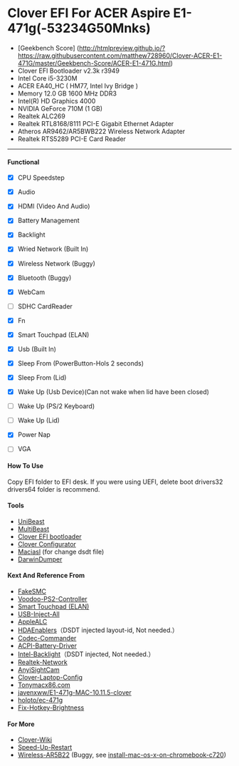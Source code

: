 # Clover EFI For ACER Aspire E1-471g(-53234G50Mnks)


 - [Geekbench Score] (http://htmlpreview.github.io/?https://raw.githubusercontent.com/matthew728960/Clover-ACER-E1-471G/master/Geekbench-Score/ACER-E1-471G.html)
 - Clover EFI Bootloader v2.3k r3949 
 - Intel Core i5-3230M 
 - ACER EA40_HC   ( HM77, Intel Ivy Bridge )
 - Memory 12.0 GB 1600 MHz DDR3
 - Intel(R) HD Graphics 4000
 - NVIDIA GeForce 710M (1 GB)
 - Realtek ALC269
 - Realtek RTL8168/8111 PCI-E Gigabit Ethernet Adapter
 - Atheros AR9462/AR5BWB222 Wireless Network Adapter
 - Realtek RTS5289 PCI-E Card Reader

---

#### Functional
- [x] CPU Speedstep
- [x] Audio
- [x] HDMI (Video And Audio)
- [x] Battery Management
- [x] Backlight
- [x] Wried Network (Built In)
- [x] Wireless Network (Buggy)
- [x] Bluetooth (Buggy)
- [x] WebCam
- [ ] SDHC CardReader
- [x] Fn
- [x] Smart Touchpad (ELAN)
- [x] Usb (Built In)
- [x] Sleep From (PowerButton-Hols 2 seconds)
- [x] Sleep From (Lid)
- [x] Wake Up (Usb Device)(Can not wake when lid have been closed)
- [ ] Wake Up (PS/2 Keyboard)
- [ ] Wake Up (Lid)
- [x] Power Nap
- [ ] VGA


#### How To Use
Copy EFI folder to EFI desk.
If you were using UEFI, delete boot drivers32 drivers64 folder is recommend. 


#### Tools
  - [UniBeast](http://www.tonymacx86.com/resources/unibeast-6-2-0.314/)
  - [MultiBeast](http://www.tonymacx86.com/resources/multibeast-el-capitan-8-2-2.318/)
  - [Clover EFI bootloader](https://sourceforge.net/projects/cloverefiboot/)
  - [Clover Configurator](http://www.tonymacx86.com/resources/clover-configurator.276/)
  - [Maciasl](https://sourceforge.net/projects/maciasl/) (for change dsdt file)
  - [DarwinDumper](https://bitbucket.org/blackosx/darwindumper)


#### Kext And Reference From
  - [FakeSMC](http://www.hwsensors.com/releases)
  - [Voodoo-PS2-Controller](https://github.com/RehabMan/OS-X-Voodoo-PS2-Controller)
  - [Smart Touchpad (ELAN)](http://forum.osxlatitude.com/index.php?/topic/1948-elan-focaltech-and-synaptics-smart-touchpad-driver-mac-os-x/)
  - [USB-Inject-All](https://github.com/RehabMan/OS-X-USB-Inject-All)
  - [AppleALC](https://github.com/vit9696/AppleALC)
  - [HDAEnablers](https://github.com/Mirone/HDAEnablers)（DSDT injected layout-id, Not needed.）
  - [Codec-Commander](https://github.com/RehabMan/EAPD-Codec-Commander)
  - [ACPI-Battery-Driver](https://github.com/RehabMan/OS-X-ACPI-Battery-Driver)
  - [Intel-Backlight](https://github.com/RehabMan/OS-X-Intel-Backlight)（DSDT injected, Not needed.）
  - [Realtek-Network](https://github.com/RehabMan/OS-X-Realtek-Network)
  - [AnyiSightCam](https://github.com/javenxww/E1-471g-MAC-10.11.5-clover/tree/master/EFI/CLOVER/kexts/10.11/)
  - [Clover-Laptop-Config](https://github.com/RehabMan/OS-X-Clover-Laptop-Config)
  - [Tonymacx86.com](http://www.tonymacx86.com/)
  - [javenxww/E1-471g-MAC-10.11.5-clover](https://github.com/javenxww/E1-471g-MAC-10.11.5-clover)
  - [holoto/ec-471g](https://github.com/holoto/ec-471g)
  - [Fix-Hotkey-Brightness](http://www.insanelymac.com/forum/topic/305030-guide-how-to-fix-brightness-hotkeys-in-dsdt/)


#### For More

  - [Clover-Wiki](https://clover-wiki.zetam.org)
  - [Speed-Up-Restart](http://www.yekki.me/speed-up-restart/) 
  - [Wireless-AR5B22](https://github.com/matthew728960/Clover-ACER-E1-471G/raw/master/Tools/AR5B22) (Buggy, see [install-mac-os-x-on-chromebook-c720](http://www.omgchrome.com/install-mac-os-x-on-chromebook-c720/)) 


